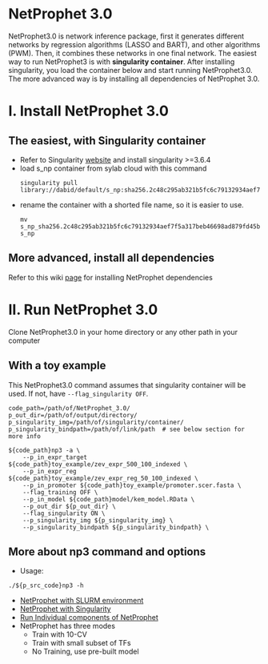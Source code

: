 # NetProphet 3.0
NetProphet3.0 is network inference package, first it generates different networks by regression algorithms (LASSO and BART), and other algorithms (PWM). Then, it combines these networks in one final network. The easiest way to run NetProphet3 is with **singularity container**. After installing singularity, you load the container below and start running NetProphet3.0. The more advanced way is by installing all dependencies of NetProphet 3.0.

# I. Install NetProphet 3.0

## The easiest, with Singularity container

- Refer to Singularity [website](https://singularity.hpcng.org/user-docs/3.6/quick_start.html#quick-installation-steps) and install singularity >=3.6.4
- load s_np container from sylab cloud with this command
   ``` 
   singularity pull library://dabid/default/s_np:sha256.2c48c295ab321b5fc6c79132934aef7f5a317beb46698ad879fd45bb2440c344 
   ```
- rename the container with a shorted file name, so it is easier to use. 
   ``` 
   mv s_np_sha256.2c48c295ab321b5fc6c79132934aef7f5a317beb46698ad879fd45bb2440c344.sif s_np 
   ```

## More advanced, install all dependencies
Refer to this wiki [page](https://github.com/BrentLab/NetProphet_3.0/wiki/Advanced-Installation) for installing NetProphet dependencies


# II. Run NetProphet 3.0
Clone NetProphet3.0 in your home directory or any other path in your computer

## With a toy example
This NetProphet3.0 command assumes that singularity container will be used. If not, have ``` --flag_singularity OFF ```.  
```
code_path=/path/of/NetProphet_3.0/
p_out_dir=/path/of/output/directory/
p_singularity_img=/path/of/singularity/container/
p_singularity_bindpath=/path/of/link/path  # see below section for more info

${code_path}np3 -a \
    --p_in_expr_target ${code_path}toy_example/zev_expr_500_100_indexed \
    --p_in_expr_reg ${code_path}toy_example/zev_expr_reg_50_100_indexed \
    --p_in_promoter ${code_path}toy_example/promoter.scer.fasta \
    --flag_training OFF \
    --p_in_model ${code_path}model/kem_model.RData \
    --p_out_dir ${p_out_dir} \
    --flag_singularity ON \
    --p_singularity_img ${p_singularity_img} \
    --p_singularity_bindpath ${p_singularity_bindpath} \
```
## More about np3 command and options
- Usage: 
```
./${p_src_code}np3 -h 
```
- [NetProphet with SLURM environment](https://github.com/BrentLab/NetProphet_3.0/wiki/NetProphet-with-SLURM-environment)
- [NetProphet with Singularity](https://github.com/BrentLab/NetProphet_3.0/wiki/NetProphet-with-Singularity)
- [Run Individual components of NetProphet](https://github.com/BrentLab/NetProphet_3.0/wiki/_new?wiki%5Bname%5D=_Footer)
- NetProphet has three modes
   - Train with 10-CV
   - Train with small subset of TFs
   - No Training, use pre-built model
